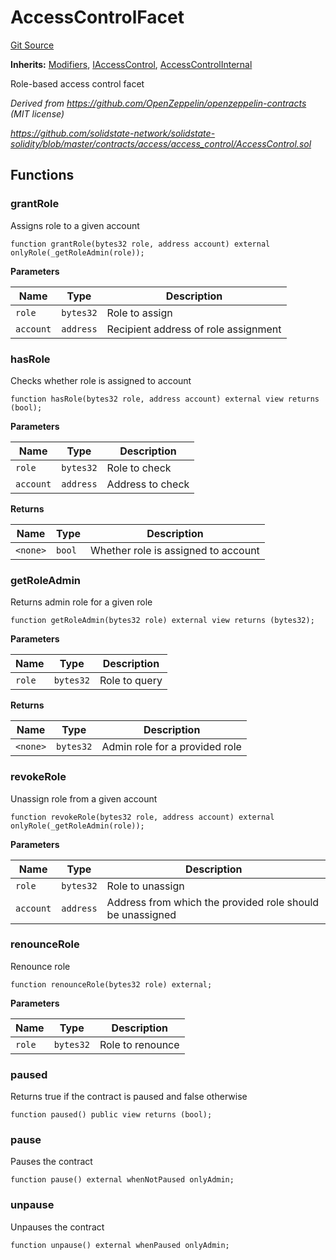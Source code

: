 # AccessControlFacet
[Git Source](https://github.com/ubiquity/ubiquity-dollar/blob/bcb66d35bbc0a307e64d5a207866fc5188d3a6f8/src/dollar/facets/AccessControlFacet.sol)

**Inherits:**
[Modifiers](/src/dollar/libraries/LibAppStorage.sol/contract.Modifiers.md), [IAccessControl](/src/dollar/interfaces/IAccessControl.sol/interface.IAccessControl.md), [AccessControlInternal](/src/dollar/access/AccessControlInternal.sol/abstract.AccessControlInternal.md)

Role-based access control facet

*Derived from https://github.com/OpenZeppelin/openzeppelin-contracts (MIT license)*

*https://github.com/solidstate-network/solidstate-solidity/blob/master/contracts/access/access_control/AccessControl.sol*


## Functions
### grantRole

Assigns role to a given account


```solidity
function grantRole(bytes32 role, address account) external onlyRole(_getRoleAdmin(role));
```
**Parameters**

|Name|Type|Description|
|----|----|-----------|
|`role`|`bytes32`|Role to assign|
|`account`|`address`|Recipient address of role assignment|


### hasRole

Checks whether role is assigned to account


```solidity
function hasRole(bytes32 role, address account) external view returns (bool);
```
**Parameters**

|Name|Type|Description|
|----|----|-----------|
|`role`|`bytes32`|Role to check|
|`account`|`address`|Address to check|

**Returns**

|Name|Type|Description|
|----|----|-----------|
|`<none>`|`bool`|Whether role is assigned to account|


### getRoleAdmin

Returns admin role for a given role


```solidity
function getRoleAdmin(bytes32 role) external view returns (bytes32);
```
**Parameters**

|Name|Type|Description|
|----|----|-----------|
|`role`|`bytes32`|Role to query|

**Returns**

|Name|Type|Description|
|----|----|-----------|
|`<none>`|`bytes32`|Admin role for a provided role|


### revokeRole

Unassign role from a given account


```solidity
function revokeRole(bytes32 role, address account) external onlyRole(_getRoleAdmin(role));
```
**Parameters**

|Name|Type|Description|
|----|----|-----------|
|`role`|`bytes32`|Role to unassign|
|`account`|`address`|Address from which the provided role should be unassigned|


### renounceRole

Renounce role


```solidity
function renounceRole(bytes32 role) external;
```
**Parameters**

|Name|Type|Description|
|----|----|-----------|
|`role`|`bytes32`|Role to renounce|


### paused

Returns true if the contract is paused and false otherwise


```solidity
function paused() public view returns (bool);
```

### pause

Pauses the contract


```solidity
function pause() external whenNotPaused onlyAdmin;
```

### unpause

Unpauses the contract


```solidity
function unpause() external whenPaused onlyAdmin;
```

